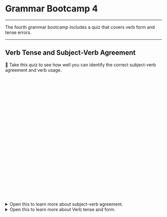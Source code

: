 # Grammar Bootcamp 4

---

The fourth grammar bootcamp includes a quiz that covers verb form and tense errors.

---


## Verb Tense and Subject-Verb Agreement

<aside>

📝 Take this quiz to see how well you can identify the correct subject-verb agreement and verb usage.

</aside>

<div data-tf-widget="lUh2bmcG" data-tf-iframe-props="title=Verbs and Agreement" data-tf-medium="snippet" style="width:100%;height:400px;"></div><script src="//embed.typeform.com/next/embed.js"></script>

<details>
    <summary> Open this to learn more about subject-verb agreement. </summary>
    
- 📺 [Subject Verb Agreement](https://www.youtube.com/watch?v=LfJPA8GwTdk)
    
- 📖 [Writing for Success - Chapter 2.2: Subject Verb Agreement](https://open.lib.umn.edu/writingforsuccess/chapter/2-2-subject-verb-agreement/)
    
 - 📖 [Subject-Verb Agreement](https://webapps.towson.edu/ows/moduleSVAGR.aspx)
    
</details>

<details>
    <summary> Open this to learn more about Verb tense and form. </summary>
    
- 📺 [Verb Tense and Aspect](https://www.youtube.com/watch?v=Ymv76a9-Huc)
    
- 🕹 [Grammar Monster Verb Tense Test](https://www.grammar-monster.com/tests/verb_tenses_test.htm)
    
- 📖 [Grammarly - Verb Tenses](https://www.grammarly.com/blog/verb-tenses/)
    
- 📖 [Writing for Success - Chapter 2.3 Verb Tense](https://open.lib.umn.edu/writingforsuccess/chapter/2-3-verb-tense/)
    
- 📖 [Writing for Success - Chapter 5.5: Verb Tenses](https://open.lib.umn.edu/writingforsuccess/chapter/5-5-verb-tenses/)

---
    
